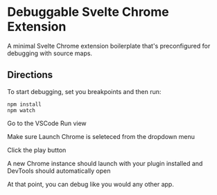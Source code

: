 # Debuggable Svelte Chrome Extension

A minimal Svelte Chrome extension boilerplate that's preconfigured for debugging with source maps.

## Directions

To start debugging, set you breakpoints and then run:

```
npm install
npm watch
```

Go to the VSCode Run view

Make sure Launch Chrome is seleteced from the dropdown menu 

Click the play button

A new Chrome instance should launch with your plugin installed and DevTools should automatically open

At that point, you can debug like you would any other app.
